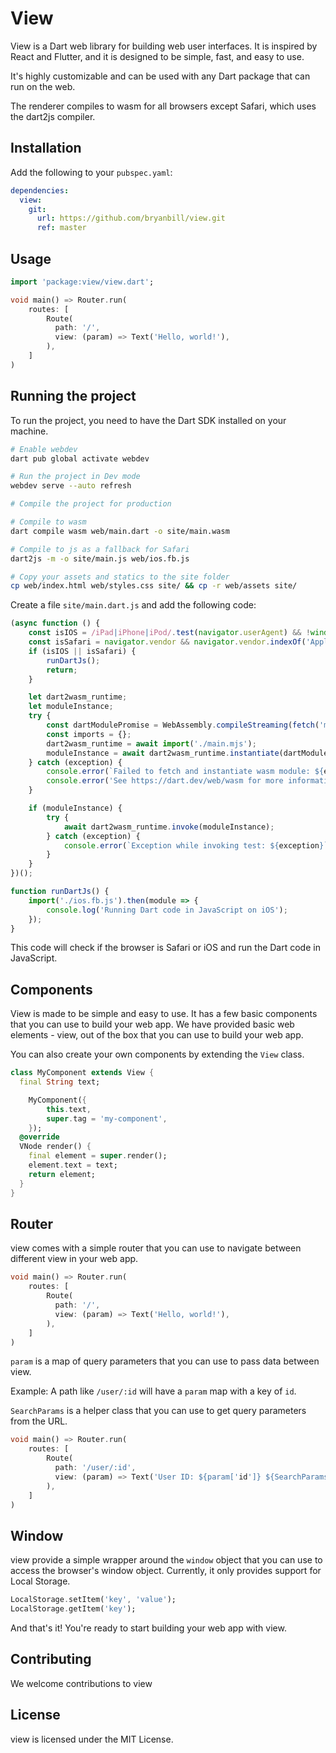 # View

View is a Dart web library for building web user interfaces. It is inspired by React and Flutter, and it is designed to be simple, fast, and easy to use.

It's highly customizable and can be used with any Dart package that can run on the web.

The renderer compiles to wasm for all browsers except Safari, which uses the dart2js compiler.

## Installation

Add the following to your `pubspec.yaml`:

```yaml
dependencies:
  view:
    git:
      url: https://github.com/bryanbill/view.git
      ref: master
```

## Usage

```dart
import 'package:view/view.dart';

void main() => Router.run(
    routes: [
        Route(
          path: '/',
          view: (param) => Text('Hello, world!'),
        ),
    ]
)
```

## Running the project

To run the project, you need to have the Dart SDK installed on your machine.

```bash
# Enable webdev
dart pub global activate webdev

# Run the project in Dev mode
webdev serve --auto refresh

# Compile the project for production

# Compile to wasm
dart compile wasm web/main.dart -o site/main.wasm

# Compile to js as a fallback for Safari
dart2js -m -o site/main.js web/ios.fb.js

# Copy your assets and statics to the site folder
cp web/index.html web/styles.css site/ && cp -r web/assets site/
```

Create a file `site/main.dart.js` and add the following code:

```js
(async function () {
    const isIOS = /iPad|iPhone|iPod/.test(navigator.userAgent) && !window.MSStream;
    const isSafari = navigator.vendor && navigator.vendor.indexOf('Apple') > -1;
    if (isIOS || isSafari) {
        runDartJs();
        return;
    }

    let dart2wasm_runtime;
    let moduleInstance;
    try {
        const dartModulePromise = WebAssembly.compileStreaming(fetch('main.wasm'));
        const imports = {};
        dart2wasm_runtime = await import('./main.mjs');
        moduleInstance = await dart2wasm_runtime.instantiate(dartModulePromise, imports);
    } catch (exception) {
        console.error(`Failed to fetch and instantiate wasm module: ${exception}`);
        console.error('See https://dart.dev/web/wasm for more information.');
    }

    if (moduleInstance) {
        try {
            await dart2wasm_runtime.invoke(moduleInstance);
        } catch (exception) {
            console.error(`Exception while invoking test: ${exception}`);
        }
    }
})();

function runDartJs() {
    import('./ios.fb.js').then(module => {
        console.log('Running Dart code in JavaScript on iOS');
    });
}
```

This code will check if the browser is Safari or iOS and run the Dart code in JavaScript.

## Components

View is made to be simple and easy to use. It has a few basic components that you can use to build your web app.
We have provided basic web elements - view, out of the box that you can use to build your web app.

You can also create your own components by extending the `View` class.

```dart
class MyComponent extends View {
  final String text;

    MyComponent({
        this.text,
        super.tag = 'my-component',
    });
  @override
  VNode render() {
    final element = super.render();
    element.text = text;
    return element;
  }
}
```

## Router

view comes with a simple router that you can use to navigate between different view in your web app.

```dart
void main() => Router.run(
    routes: [
        Route(
          path: '/',
          view: (param) => Text('Hello, world!'),
        ),
    ]
)
```

`param` is a map of query parameters that you can use to pass data between view.

Example:
A path like `/user/:id` will have a `param` map with a key of `id`.

`SearchParams` is a helper class that you can use to get query parameters from the URL.

```dart
void main() => Router.run(
    routes: [
        Route(
          path: '/user/:id',
          view: (param) => Text('User ID: ${param['id']} ${SearchParams.get('name')}'),
        ),
    ]
)
```

## Window

view provide a simple wrapper around the `window` object that you can use to access the browser's window object.
Currently, it only provides support for Local Storage.

```dart
LocalStorage.setItem('key', 'value');
LocalStorage.getItem('key');
```

And that's it! You're ready to start building your web app with view.

## Contributing

We welcome contributions to view

## License

view is licensed under the MIT License.
